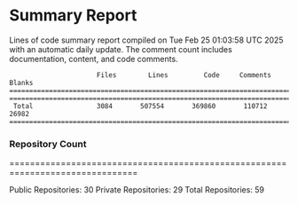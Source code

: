 # Summary Report
Lines of code summary report compiled on Tue Feb 25 01:03:58 UTC 2025 with an automatic daily update. The comment count includes documentation, content, and code comments.
```
                      Files        Lines         Code     Comments       Blanks
===============================================================================
===============================================================================
 Total                3084       507554       369860       110712        26982
===============================================================================
```

### Repository Count
===============================================================================

Public Repositories: 30
Private Repositories: 29
Total Repositories: 59

